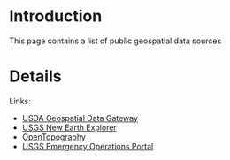 # Introduction #

This page contains a list of public geospatial data sources


# Details #

Links:
  * [USDA Geospatial Data Gateway](http://datagateway.nrcs.usda.gov/)
  * [USGS New Earth Explorer](http://edcsns17.cr.usgs.gov/NewEarthExplorer/)
  * [OpenTopography](http://www.opentopography.org/index.php)
  * [USGS Emergency Operations Portal](http://hdds.usgs.gov/EO/gis.php)